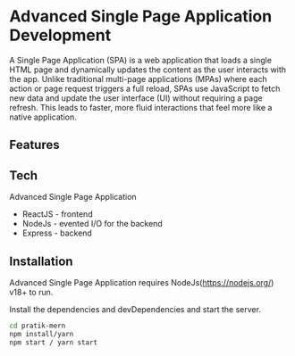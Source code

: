 # Advanced Single Page Application Development

A Single Page Application (SPA) is a web application that loads a single HTML page and dynamically updates the content as the user interacts with the app. Unlike traditional multi-page applications (MPAs) where each action or page request triggers a full reload, SPAs use JavaScript to fetch new data and update the user interface (UI) without requiring a page refresh. This leads to faster, more fluid interactions that feel more like a native application.

## Features

## Tech

Advanced Single Page Application

- ReactJS - frontend
- NodeJs - evented I/O for the backend
- Express - backend

## Installation

Advanced Single Page Application requires NodeJs(https://nodejs.org/) v18+ to run.

Install the dependencies and devDependencies and start the server.

```sh
cd pratik-mern
npm install/yarn
npm start / yarn start

```

```











```
